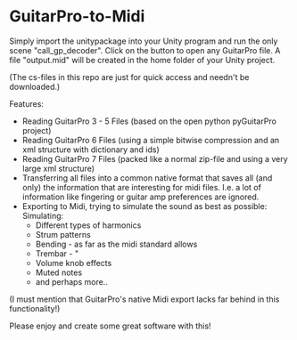 # GuitarPro-to-Midi

Simply import the unitypackage into your Unity program and run the only scene "call_gp_decoder".
Click on the button to open any GuitarPro file.
A file "output.mid" will be created in the home folder of your Unity project.

(The cs-files in this repo are just for quick access and needn't be downloaded.)

Features:
- Reading GuitarPro 3 - 5 Files (based on the open python pyGuitarPro project)
- Reading GuitarPro 6 Files (using a simple bitwise compression and an xml structure with dictionary and ids)
- Reading GuitarPro 7 Files (packed like a normal zip-file and using a very large xml structure)
- Transferring all files into a common native format that saves all (and only) the information that are interesting for midi files. I.e. a lot of information like fingering or guitar amp preferences are ignored.
- Exporting to Midi, trying to simulate the sound as best as possible:
  Simulating:
    - Different types of harmonics
    - Strum patterns
    - Bending - as far as the midi standard allows
    - Trembar - "
    - Volume knob effects
    - Muted notes
    - and perhaps more..
 
 (I must mention that GuitarPro's native Midi export lacks far behind in this functionality!)
    
 Please enjoy and create some great software with this!
